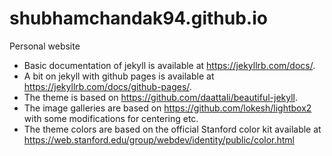 # shubhamchandak94.github.io
Personal website

- Basic documentation of jekyll is available at https://jekyllrb.com/docs/. 
- A bit on jekyll with github pages is available at https://jekyllrb.com/docs/github-pages/.
- The theme is based on https://github.com/daattali/beautiful-jekyll. 
- The image galleries are based on https://github.com/lokesh/lightbox2 with some modifications for centering etc.
- The theme colors are based on the official Stanford color kit available at https://web.stanford.edu/group/webdev/identity/public/color.html
